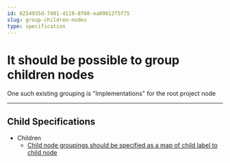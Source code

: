 ```yaml
---
id: 6254935d-7401-4119-8f08-ea09912f5f75
slug: group-children-nodes
type: specification
---
```


# It should be possible to group children nodes

One such existing grouping is "Implementations" for the root project node

---

## Child Specifications

- Children
  - [Child node groupings should be specified as a map of child label to child node](data-structure.md)
